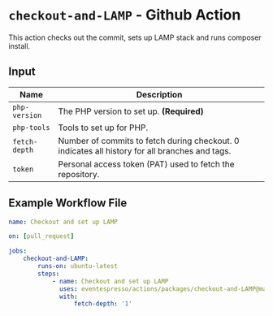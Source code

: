 # `checkout-and-LAMP` - **Github Action**

This action checks out the commit, sets up LAMP stack and runs composer install.

## Input

| Name          | Description                                                                                    |
| ------------- | ---------------------------------------------------------------------------------------------- |
| `php-version` | The PHP version to set up. **(Required)**                                                      |
| `php-tools`   | Tools to set up for PHP.                                                                       |
| `fetch-depth` | Number of commits to fetch during checkout. 0 indicates all history for all branches and tags. |
| `token`       | Personal access token (PAT) used to fetch the repository.                                      |

## Example Workflow File

```yaml
name: Checkout and set up LAMP

on: [pull_request]

jobs:
    checkout-and-LAMP:
        runs-on: ubuntu-latest
        steps:
            - name: Checkout and set up LAMP
              uses: eventespresso/actions/packages/checkout-and-LAMP@main
              with:
                  fetch-depth: '1'
```
